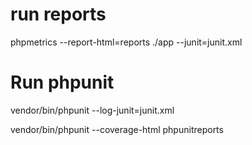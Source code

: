 # run reports

phpmetrics --report-html=reports ./app --junit=junit.xml


# Run phpunit 

vendor/bin/phpunit --log-junit=junit.xml

vendor/bin/phpunit --coverage-html phpunitreports